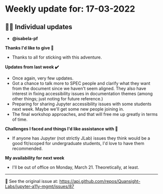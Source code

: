 # Weekly update for: 17-03-2022

## :singer: Individual updates

- **@isabela-pf** 

 **Thanks I'd like to give 🙌**
- Thanks to all for sticking with this adventure.

**Updates from last week :heavy_check_mark:**
- Once again, very few updates.
- Got a chance to talk more to SPEC people and clarify what they want from the document since we haven't seem aligned. They also have interest in fixing accessibility issues in documentation themes (among other things; just noting for future reference.)
- Preparing for sharing Jupyter accessibility issues with some students next week. Maybe we'll get some new people joining in.
- The final workshop approaches, and that will free me up greatly in terms of time.

**Challenges I faced and things I'd like assistance with 🙏**
- If anyone has Jupyter (not strictly JLab) issues they think would be a good fit/scoped for undergraduate students, I'd love to have them recommended.

**My availability for next week**
- I'll be out of office on Monday, March 21. Theoretically, at least. 
---


:link: See the original issue at: <https://api.github.com/repos/Quansight-Labs/jupyter-a11y-mgmt/issues/87>
